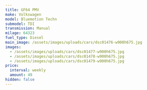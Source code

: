 ```yaml
---
title: GF64 PMV
make: Volkswagen
model: Bluemotion Techn
submodel: TDI
transmission: Manual
milage: 64323
fuel_type: Diesel
main_image: /assets/images/uploads/cars/dsc01476-w900h675.jpg
images:
  - /assets/images/uploads/cars/dsc01477-w900h675.jpg
  - /assets/images/uploads/cars/dsc01478-w900h675.jpg
  - /assets/images/uploads/cars/dsc01479-w900h675.jpg
price:
  interval: weekly
  amount: 49
hidden: false
---
```

